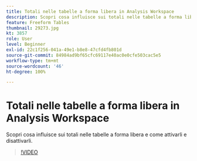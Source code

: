 ```yaml
---
title: Totali nelle tabelle a forma libera in Analysis Workspace
description: Scopri cosa influisce sui totali nelle tabelle a forma libera e come attivarli e disattivarli.
feature: Freeform Tables
thumbnail: 29273.jpg
kt: 3857
role: User
level: Beginner
exl-id: 22c1f256-041a-49e1-b8e8-47cfd4fb801d
source-git-commit: 84984ad9bf65cfc69117e40ac0e0cfe503cac5e5
workflow-type: tm+mt
source-wordcount: '46'
ht-degree: 100%

---
```


# Totali nelle tabelle a forma libera in Analysis Workspace

Scopri cosa influisce sui totali nelle tabelle a forma libera e come attivarli e disattivarli.

>[!VIDEO](https://video.tv.adobe.com/v/39247/?quality=12&learn=on&captions=ita)
